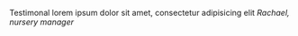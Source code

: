 >
  Testimonal lorem ipsum dolor sit amet, consectetur adipisicing elit
  <cite>Rachael, nursery manager</cite>